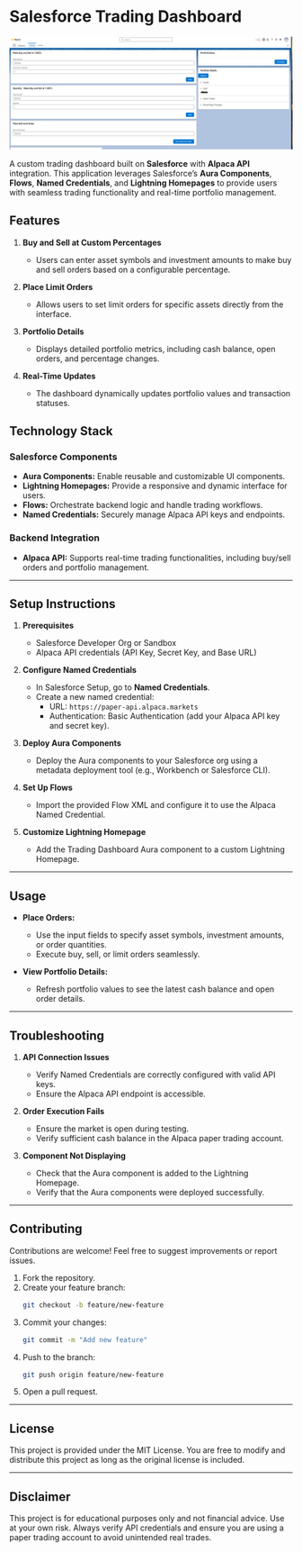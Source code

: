 # Salesforce Trading Dashboard

![Salesforce ALpaca Trading Dashboard](sf.png)

A custom trading dashboard built on **Salesforce** with **Alpaca API** integration. This application leverages Salesforce’s **Aura Components**, **Flows**, **Named Credentials**, and **Lightning Homepages** to provide users with seamless trading functionality and real-time portfolio management.

## Features

1. **Buy and Sell at Custom Percentages**  
   - Users can enter asset symbols and investment amounts to make buy and sell orders based on a configurable percentage.  

2. **Place Limit Orders**  
   - Allows users to set limit orders for specific assets directly from the interface.  

3. **Portfolio Details**  
   - Displays detailed portfolio metrics, including cash balance, open orders, and percentage changes.  

4. **Real-Time Updates**  
   - The dashboard dynamically updates portfolio values and transaction statuses.  

## Technology Stack

### Salesforce Components

- **Aura Components:** Enable reusable and customizable UI components.
- **Lightning Homepages:** Provide a responsive and dynamic interface for users.
- **Flows:** Orchestrate backend logic and handle trading workflows.
- **Named Credentials:** Securely manage Alpaca API keys and endpoints.

### Backend Integration

- **Alpaca API:** Supports real-time trading functionalities, including buy/sell orders and portfolio management.

---

## Setup Instructions

1. **Prerequisites**
   - Salesforce Developer Org or Sandbox
   - Alpaca API credentials (API Key, Secret Key, and Base URL)

2. **Configure Named Credentials**
   - In Salesforce Setup, go to **Named Credentials**.
   - Create a new named credential:
     - URL: `https://paper-api.alpaca.markets`
     - Authentication: Basic Authentication (add your Alpaca API key and secret key).

3. **Deploy Aura Components**
   - Deploy the Aura components to your Salesforce org using a metadata deployment tool (e.g., Workbench or Salesforce CLI).

4. **Set Up Flows**
   - Import the provided Flow XML and configure it to use the Alpaca Named Credential.

5. **Customize Lightning Homepage**
   - Add the Trading Dashboard Aura component to a custom Lightning Homepage.

---

## Usage

- **Place Orders:**
  - Use the input fields to specify asset symbols, investment amounts, or order quantities.
  - Execute buy, sell, or limit orders seamlessly.

- **View Portfolio Details:**
  - Refresh portfolio values to see the latest cash balance and open order details.

---

## Troubleshooting

1. **API Connection Issues**
   - Verify Named Credentials are correctly configured with valid API keys.
   - Ensure the Alpaca API endpoint is accessible.

2. **Order Execution Fails**
   - Ensure the market is open during testing.
   - Verify sufficient cash balance in the Alpaca paper trading account.

3. **Component Not Displaying**
   - Check that the Aura component is added to the Lightning Homepage.
   - Verify that the Aura components were deployed successfully.

---

## Contributing

Contributions are welcome! Feel free to suggest improvements or report issues.

1. Fork the repository.
2. Create your feature branch:
   ```bash
   git checkout -b feature/new-feature
   ```
3. Commit your changes:
   ```bash
   git commit -m "Add new feature"
   ```
4. Push to the branch:
   ```bash
   git push origin feature/new-feature
   ```
5. Open a pull request.

---

## License

This project is provided under the MIT License. You are free to modify and distribute this project as long as the original license is included.

---

## Disclaimer

This project is for educational purposes only and not financial advice. Use at your own risk. Always verify API credentials and ensure you are using a paper trading account to avoid unintended real trades.


